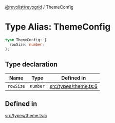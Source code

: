 [@revolist/revogrid](README.md) / ThemeConfig

# Type Alias: ThemeConfig

```ts
type ThemeConfig: {
  rowSize: number;
};
```

## Type declaration

| Name | Type | Defined in |
| ------ | ------ | ------ |
| `rowSize` | `number` | [src/types/theme.ts:6](https://github.com/revolist/revogrid/blob/13683f406d4444f1320602b1f5f5b66b213da3f8/src/types/theme.ts#L6) |

## Defined in

[src/types/theme.ts:5](https://github.com/revolist/revogrid/blob/13683f406d4444f1320602b1f5f5b66b213da3f8/src/types/theme.ts#L5)

